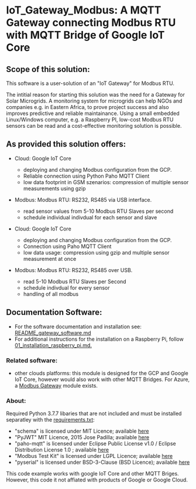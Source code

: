 # IoT_Gateway_Modbus: A MQTT Gateway connecting Modbus RTU with MQTT Bridge of Google IoT Core

## Scope of this solution:
This software is a user-solution of an "IoT Gateway" for Modbus RTU. 

The intitial reason for starting this solution was the need for a Gateway for Solar Microgrids.
A monitoring system for microgrids can help NGOs and companies e.g. in Eastern Africa, to prove project success and also improves predictive and reliable maintainance. 
Using a small embedded Linux/Windows computer, e.g. a Raspberry PI, low-cost Modbus RTU sensors can be read and a cost-effective monitoring solution is possible. 

## As provided this solution offers:
- Cloud: Google IoT Core
	- deploying and changing Modbus configuration from the GCP.
	- Reliable connection using Python Paho MQTT Client
	- low data footprint in GSM szenarios: compression of multiple sensor measurements using gzip  

- Modbus: Modbus RTU: RS232, RS485 via USB interface.
	- read sensor values from 5-10 Modbus RTU Slaves per second
	- schedule individual indivdual for each sensor and slave

- Cloud: Google IoT Core
	- deploying and changing Modbus configuration from the GCP.
	- Connection using Paho MQTT Client
	- low data usage: compression using gzip and multiple sensor measurement at once

- Modbus: Modbus RTU: RS232, RS485 over USB.
	- read 5-10 Modbus RTU Slaves per Second
	- schedule indivdual for every sensor
	- handling of all modbus

## Documentation Software:
- For the software documentation and installation see: [README_gateway_software.md](/src/README_gateway_software.md) 
- For additional instructions for the installation on a Raspberry Pi, follow [01_installation_raspberry_pi.md.](/implementation_raspberry_pi/01_installation_raspberry_pi.md) 

 ### Related software:
 - other clouds platforms: this module is designed for the GCP and Google IoT Core, however would also work with other MQTT Bridges. For Azure, a [Modbus Gateway](https://github.com/MicrosoftDocs/azure-docs/blob/master/articles/iot-edge/deploy-modbus-gateway.md)  module exists.
    
 ### About:
 Required Python 3.7.7 libaries that are not included and must be installed separatley with the [requirements.txt](/src/requirements.txt):
- "schema" is licensed under MIT Licence; available [here](https://pypi.org/project/schema/)  
- "PyJWT"  MIT Licence, 2015 Jose Padilla; available [here](https://pypi.org/project/PyJWT/)   
- "paho-mqtt"  is licensed under Eclipse Public License v1.0 / Eclipse Distribution License 1.0 ; available [here](https://pypi.org/project/paho-mqtt/)   
- "Modbus Test Kit" is licensed under LGPL Licence; available [here](https://pypi.org/project/modbus_tk/)   
- "pyserial"  is licensed under BSD-3-Clause (BSD Licence); available [here](https://pypi.org/project/pyserial/)   

This code example works with google IoT Core and other MQTT Briges. However, this code it not affiated with products of Google or Google Cloud.
